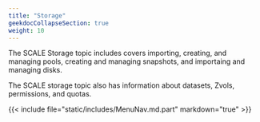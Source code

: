 ```yaml
---
title: "Storage"
geekdocCollapseSection: true
weight: 10
---
```


The SCALE Storage topic includes covers importing, creating, and managing pools, creating and managing snapshots, and importaing and managing disks. 

The SCALE storage topic also has information about datasets, Zvols, permissions, and quotas.

{{< include file="static/includes/MenuNav.md.part" markdown="true" >}}
